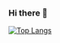 ### Hi there 👋

[![Top Langs](https://github-readme-stats.vercel.app/api/top-langs/?username=skrujfoebsohda&layout=compact)](https://github.com/anuraghazra/github-readme-stats)

<!--
**skrujfoebsohda/skrujfoebsohda** is a ✨ _special_ ✨ repository because its `README.md` (this file) appears on your GitHub profile.

Here are some ideas to get you started:

- 🔭 I’m currently working on ...
- 🌱 I’m currently learning ...
- 👯 I’m looking to collaborate on ...
- 🤔 I’m looking for help with ...
- 💬 Ask me about ...
- 📫 How to reach me: ...
- 😄 Pronouns: ...
- ⚡ Fun fact: ...
-->
